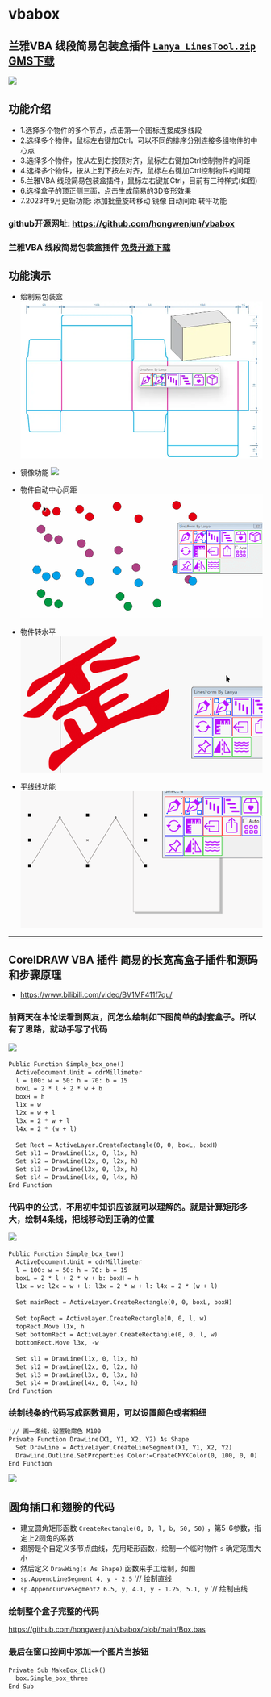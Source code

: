 # vbabox

## 兰雅VBA 线段简易包装盒插件  [`Lanya_LinesTool.zip`](https://lyvba.com/Lanya_LinesTool.zip) [GMS下载](https://lyvba.com/Lanya_LinesTool.zip)

![](https://lyvba.com/wp-content/uploads/2023/08/vbabox3.png)

## 功能介绍
- 1.选择多个物件的多个节点，点击第一个图标连接成多线段
- 2.选择多个物件，鼠标左右键加Ctrl，可以不同的排序分别连接多组物件的中心点
- 3.选择多个物件，按从左到右按顶对齐，鼠标左右键加Ctrl控制物件的间距
- 4.选择多个物件，按从上到下按左对齐，鼠标左右键加Ctrl控制物件的间距
- 5.兰雅VBA 线段简易包装盒插件，鼠标左右键加Ctrl，目前有三种样式(如图)
- 6.选择盒子的顶正侧三面，点击生成简易的3D变形效果
- 7.2023年9月更新功能: 添加批量旋转移动 镜像 自动间距 转平功能

### github开源网址: https://github.com/hongwenjun/vbabox
### 兰雅VBA 线段简易包装盒插件 [免费开源下载](https://lyvba.com/Lanya_LinesTool.zip)

## 功能演示
- 绘制易包装盒
![](./img/vbabox.webp)

- 镜像功能
![](./img//img/Mirror.gif)

- 物件自动中心间距
![](./img//Average.gif)

- 物件转水平
![](./img//Horizon.gif)

- 平线线功能
![](./img//Paralle.gif)

----
## CorelDRAW VBA 插件 简易的长宽高盒子插件和源码和步骤原理

- https://www.bilibili.com/video/BV1MF411f7qu/

### 前两天在本论坛看到网友，问怎么绘制如下图简单的封套盒子。所以有了思路，就动手写了代码

![](https://lyvba.com/wp-content/uploads/2023/08/box1.png)

```bas
Public Function Simple_box_one()
  ActiveDocument.Unit = cdrMillimeter
  l = 100: w = 50: h = 70: b = 15
  boxL = 2 * l + 2 * w + b
  boxH = h
  l1x = w
  l2x = w + l
  l3x = 2 * w + l
  l4x = 2 * (w + l)
  
  Set Rect = ActiveLayer.CreateRectangle(0, 0, boxL, boxH)
  Set sl1 = DrawLine(l1x, 0, l1x, h)
  Set sl2 = DrawLine(l2x, 0, l2x, h)
  Set sl3 = DrawLine(l3x, 0, l3x, h)
  Set sl4 = DrawLine(l4x, 0, l4x, h)
End Function
```

### 代码中的公式，不用初中知识应该就可以理解的。就是计算矩形多大，绘制4条线，把线移动到正确的位置

![](https://lyvba.com/wp-content/uploads/2023/08/box2.png)
```bas
Public Function Simple_box_two()
  ActiveDocument.Unit = cdrMillimeter
  l = 100: w = 50: h = 70: b = 15
  boxL = 2 * l + 2 * w + b: boxH = h
  l1x = w: l2x = w + l: l3x = 2 * w + l: l4x = 2 * (w + l)
  
  Set mainRect = ActiveLayer.CreateRectangle(0, 0, boxL, boxH)
  
  Set topRect = ActiveLayer.CreateRectangle(0, 0, l, w)
  topRect.Move l1x, h
  Set bottomRect = ActiveLayer.CreateRectangle(0, 0, l, w)
  bottomRect.Move l3x, -w
  
  Set sl1 = DrawLine(l1x, 0, l1x, h)
  Set sl2 = DrawLine(l2x, 0, l2x, h)
  Set sl3 = DrawLine(l3x, 0, l3x, h)
  Set sl4 = DrawLine(l4x, 0, l4x, h)
End Function
```

### 绘制线条的代码写成函数调用，可以设置颜色或者粗细
```bas
'// 画一条线，设置轮廓色 M100
Private Function DrawLine(X1, Y1, X2, Y2) As Shape
  Set DrawLine = ActiveLayer.CreateLineSegment(X1, Y1, X2, Y2)
  DrawLine.Outline.SetProperties Color:=CreateCMYKColor(0, 100, 0, 0)
End Function
```

![](https://lyvba.com/wp-content/uploads/2023/08/box3.png)
## 圆角插口和翅膀的代码

- 建立圆角矩形函数 `CreateRectangle(0, 0, l, b, 50, 50)` ，第5-6参数，指定上2圆角的系数
- 翅膀是个自定义多节点曲线，先用矩形函数，绘制一个临时物件 `s` 确定范围大小
- 然后定义 `DrawWing(s As Shape)` 函数来手工绘制，如图
- `sp.AppendLineSegment 4, y - 2.5`  '// 绘制直线
- `sp.AppendCurveSegment2 6.5, y, 4.1, y - 1.25, 5.1, y`  '// 绘制曲线

### 绘制整个盒子完整的代码
https://github.com/hongwenjun/vbabox/blob/main/Box.bas

### 最后在窗口控间中添加一个图片当按钮
```vbs
Private Sub MakeBox_Click()
  box.Simple_box_three
End Sub
```
